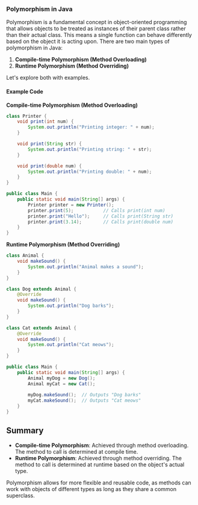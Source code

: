### Polymorphism in Java

Polymorphism is a fundamental concept in object-oriented programming that allows objects to be treated as instances of their parent class rather than their actual class. This means a single function can behave differently based on the object it is acting upon. There are two main types of polymorphism in Java:
1. **Compile-time Polymorphism (Method Overloading)**
2. **Runtime Polymorphism (Method Overriding)**

Let's explore both with examples.

#### Example Code

**Compile-time Polymorphism (Method Overloading)**

```java
class Printer {
    void print(int num) {
        System.out.println("Printing integer: " + num);
    }

    void print(String str) {
        System.out.println("Printing string: " + str);
    }

    void print(double num) {
        System.out.println("Printing double: " + num);
    }
}

public class Main {
    public static void main(String[] args) {
        Printer printer = new Printer();
        printer.print(5);           // Calls print(int num)
        printer.print("Hello");     // Calls print(String str)
        printer.print(3.14);        // Calls print(double num)
    }
}
```

**Runtime Polymorphism (Method Overriding)**

```java
class Animal {
    void makeSound() {
        System.out.println("Animal makes a sound");
    }
}

class Dog extends Animal {
    @Override
    void makeSound() {
        System.out.println("Dog barks");
    }
}

class Cat extends Animal {
    @Override
    void makeSound() {
        System.out.println("Cat meows");
    }
}

public class Main {
    public static void main(String[] args) {
        Animal myDog = new Dog();
        Animal myCat = new Cat();
        
        myDog.makeSound();  // Outputs "Dog barks"
        myCat.makeSound();  // Outputs "Cat meows"
    }
}
```

## Summary

- **Compile-time Polymorphism**: Achieved through method overloading. The method to call is determined at compile time.
- **Runtime Polymorphism**: Achieved through method overriding. The method to call is determined at runtime based on the object's actual type.

Polymorphism allows for more flexible and reusable code, as methods can work with objects of different types as long as they share a common superclass.
